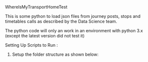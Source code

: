 WhereIsMyTransportHomeTest

This is some python to load json files from journey posts, stops and timetables calls as described by the Data Science team.

The python code will only an work in an environment with python 3.x (except the latest version did not test it)

Setting Up Scripts to Run :

1. Setup the folder structure as shown below:







